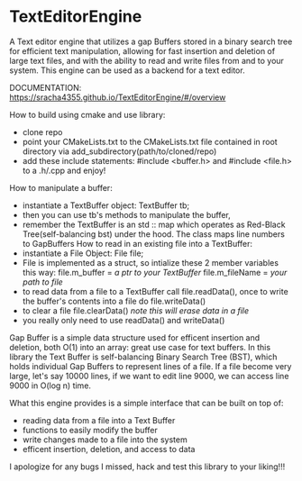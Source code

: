 # TextEditorEngine
A Text editor engine that utilizes a gap Buffers stored in a binary search tree for efficient text manipulation, allowing for fast insertion and deletion of large text files, and with the ability to read and write files from and to your system. This engine can be used as a backend for a text editor.

DOCUMENTATION: https://sracha4355.github.io/TextEditorEngine/#/overview

How to build using cmake and use library: 
- clone repo
- point your CMakeLists.txt to the CMakeLists.txt file contained in root directory via add_subdirectory(path/to/cloned/repo)
- add these include statements: #include <buffer.h> and #include <file.h> to a .h/.cpp and enjoy!

How to manipulate a buffer:
- instantiate a TextBuffer object: TextBuffer tb;
- then you can use tb's methods to manipulate the buffer, 
- remember the TextBuffer is an std :: map which operates as Red-Black Tree(self-balancing bst) under the hood. The class maps line numbers to GapBuffers
How to read in an existing file into a TextBuffer:
- instantiate a File Object: File file;
- File is implemented as a struct, so intialize these 2 member variables this way: file.m_buffer = *a ptr to your TextBuffer* 
file.m_fileName = *your path to file*
- to read data from a file to a TextBuffer call file.readData(), once to write the buffer's contents into a file do file.writeData()
- to clear a file file.clearData() *note this will erase data in a file*
- you really only need to use readData() and writeData()


Gap Buffer is a simple data structure used for efficent insertion and deletion, both O(1) into an array: great use case for text buffers.
In this library the Text Buffer is self-balancing Binary Search Tree (BST), which holds individual Gap Buffers to represent lines of a file.
If a file become very large, let's say 10000 lines, if we want to edit line 9000, we can access line 9000 in O(log n) time.

What this engine provides is a simple interface that can be built on top of:
- reading data from a file into a Text Buffer
- functions to easily modify the buffer
- write changes made to a file into the system
- efficent insertion, deletion, and access to data

I apologize for any bugs I missed, hack and test this library to your liking!!!

